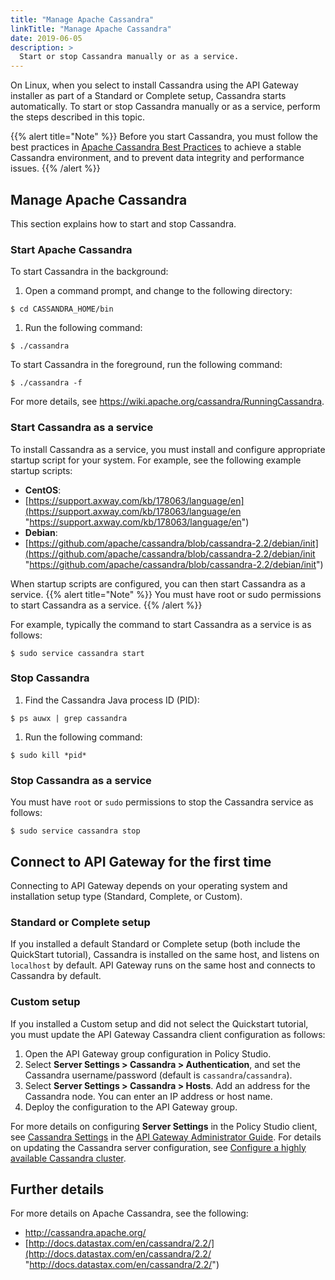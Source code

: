 ```yaml
---
title: "Manage Apache Cassandra"
linkTitle: "Manage Apache Cassandra"
date: 2019-06-05
description: >
  Start or stop Cassandra manually or as a service.
---
```

On Linux, when you select to install Cassandra using the API Gateway
installer as part of a Standard or Complete setup, Cassandra starts
automatically. To start or stop Cassandra manually or as a service,
perform the steps described in this
topic.

{{% alert title="Note" %}}
Before you start Cassandra, you must follow the best practices in [Apache Cassandra Best Practices](cassandra_bestpractices) to achieve a stable Cassandra environment, and to prevent data integrity and performance issues.
{{% /alert %}}

## <span id="Manage"></span>Manage Apache Cassandra

This section explains how to start and stop Cassandra.

### Start Apache Cassandra

To start Cassandra in the background:

1.  Open a command prompt, and change to the following directory:

```
$ cd CASSANDRA_HOME/bin
```

1.  Run the following command:

```
$ ./cassandra
```

To start Cassandra in the foreground, run the following command:

```
$ ./cassandra -f
```

For more details, see <https://wiki.apache.org/cassandra/RunningCassandra>.

### Start Cassandra as a service

To install Cassandra as a service, you must install and configure
appropriate startup script for your system. For example, see the
following example startup
    scripts:

  - **CentOS**:
  - [https://support.axway.com/kb/178063/language/en](https://support.axway.com/kb/178063/language/en "https://support.axway.com/kb/178063/language/en")
  - **Debian**:
  - [https://github.com/apache/cassandra/blob/cassandra-2.2/debian/init](https://github.com/apache/cassandra/blob/cassandra-2.2/debian/init "https://github.com/apache/cassandra/blob/cassandra-2.2/debian/init")

When startup scripts are configured, you can then start Cassandra as a
service.
{{% alert title="Note" %}}
You must have root or sudo permissions to start Cassandra as a service.
{{% /alert %}}

For example, typically the command to start Cassandra as a service is as
follows:

```
$ sudo service cassandra start
```

### Stop Cassandra

1.  Find the Cassandra Java process ID (PID):
```
$ ps auwx | grep cassandra
```

1.  Run the following command:
```
$ sudo kill *pid*
```

### Stop Cassandra as a service

You must have `root` or `sudo` permissions to stop the Cassandra service
as follows:
```
$ sudo service cassandra stop
```

## <span id="Connect"></span>Connect to API Gateway for the first time

Connecting to API Gateway depends on your operating system and
installation setup type (Standard, Complete, or Custom).

### Standard or Complete setup

If you installed a default Standard or Complete setup (both include the
QuickStart tutorial), Cassandra is installed on the same host, and
listens on `localhost` by default. API Gateway runs on the same host and
connects to Cassandra by default.

### Custom setup

If you installed a Custom setup and did not select the Quickstart
tutorial, you must update the API Gateway Cassandra client configuration
as follows:

1.  Open the API Gateway group configuration in Policy Studio.
2.  Select **Server Settings \> Cassandra \> Authentication**, and set
    the Cassandra username/password (default is
    `cassandra`/`cassandra`).
3.  Select **Server Settings \> Cassandra \> Hosts**. Add an address for
    the Cassandra node. You can enter an IP address or host name.
4.  Deploy the configuration to the API Gateway group.

For more details on configuring **Server Settings** in the Policy Studio
client, see [Cassandra
Settings](/csh?context=105&product=prod-api-gateway-77) in the [API
Gateway Administrator
Guide](/bundle/APIGateway_77_AdministratorGuide_allOS_en_HTML5/). For
details on updating the Cassandra server configuration, see [Configure a highly available Cassandra cluster](cassandra_config).

## Further details

For more details on Apache Cassandra, see the
    following:

  - <http://cassandra.apache.org/>
  - [http://docs.datastax.com/en/cassandra/2.2/](http://docs.datastax.com/en/cassandra/2.2/ "http://docs.datastax.com/en/cassandra/2.2/")
